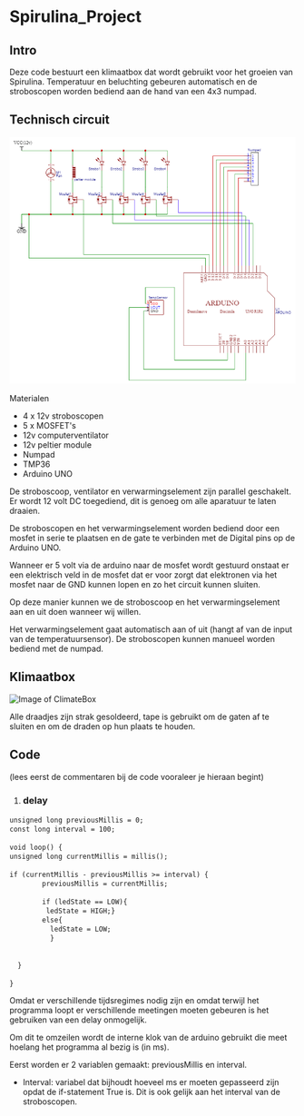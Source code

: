 # Spirulina_Project

## Intro

Deze code bestuurt een klimaatbox dat wordt gebruikt voor het groeien van Spirulina. Temperatuur en beluchting gebeuren automatisch en de stroboscopen worden bediend aan de hand van een 4x3 numpad.


## Technisch circuit
![Image of Circuit](Images/Schematic_SpirulinaBox_2021-05-31.png)


Materialen
  - 4 x 12v stroboscopen
  - 5 x MOSFET's
  - 12v computerventilator
  - 12v peltier module
  - Numpad
  - TMP36
  - Arduino UNO

De stroboscoop, ventilator en verwarmingselement zijn parallel geschakelt. Er wordt 12 volt DC toegediend, dit is genoeg om alle aparatuur te laten draaien.

De stroboscopen en het verwarmingselement worden bediend door een mosfet in serie te plaatsen en de gate te verbinden met de Digital pins op de Arduino UNO.

Wanneer er 5 volt via de arduino naar de mosfet wordt gestuurd onstaat er een elektrisch veld in de mosfet dat er voor zorgt dat elektronen via het mosfet naar de GND kunnen lopen en zo het circuit kunnen sluiten.

Op deze manier kunnen we de stroboscoop en het verwarmingselement aan en uit doen wanneer wij willen.

Het verwarmingselement gaat automatisch aan of uit (hangt af van de input van de temperatuursensor).
De stroboscopen kunnen manueel worden bediend met de numpad.

## Klimaatbox
![Image of ClimateBox](Images/box.png)

Alle draadjes zijn strak gesoldeerd, tape is gebruikt om de gaten af te sluiten en om de draden op hun plaats te houden.
## Code
(lees eerst de commentaren bij de code vooraleer je hieraan begint)

1) ### delay

```arduino
unsigned long previousMillis = 0;
const long interval = 100;

void loop() {
unsigned long currentMillis = millis();

if (currentMillis - previousMillis >= interval) {
        previousMillis = currentMillis;

        if (ledState == LOW){
         ledState = HIGH;}
        else{
          ledState = LOW;
          }

      
  }
  
}
```
Omdat er verschillende tijdsregimes nodig zijn en omdat terwijl het programma loopt er verschillende meetingen moeten gebeuren is het gebruiken van een delay onmogelijk.

Om dit te omzeilen wordt de interne klok van de arduino gebruikt die meet hoelang het programma al bezig is (in ms).

Eerst worden er 2 variablen gemaakt: previousMillis en interval.
- Interval: variabel dat bijhoudt hoeveel ms er moeten gepasseerd zijn opdat de if-statement True is. Dit is ook gelijk aan het interval van de stroboscopen.

